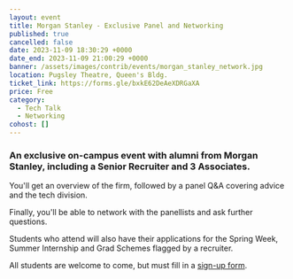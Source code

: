 ```yaml
---
layout: event
title: Morgan Stanley - Exclusive Panel and Networking
published: true
cancelled: false
date: 2023-11-09 18:30:29 +0000
date_end: 2023-11-09 21:00:29 +0000
banner: /assets/images/contrib/events/morgan_stanley_network.jpg
location: Pugsley Theatre, Queen's Bldg.
ticket_link: https://forms.gle/bxkE62DeAeXDRGaXA
price: Free
category:
  - Tech Talk
  - Networking
cohost: []
---
```

### An exclusive on-campus event with alumni from Morgan Stanley, including a Senior Recruiter and 3 Associates.

You'll get an overview of the firm, followed by a panel Q&A covering advice and the tech division.

Finally, you'll be able to network with the panellists and ask further questions.

Students who attend will also have their applications for the Spring Week, Summer Internship and Grad Schemes flagged by a recruiter.

All students are welcome to come, but must fill in a [sign-up form](https://forms.gle/bxkE62DeAeXDRGaXA).
